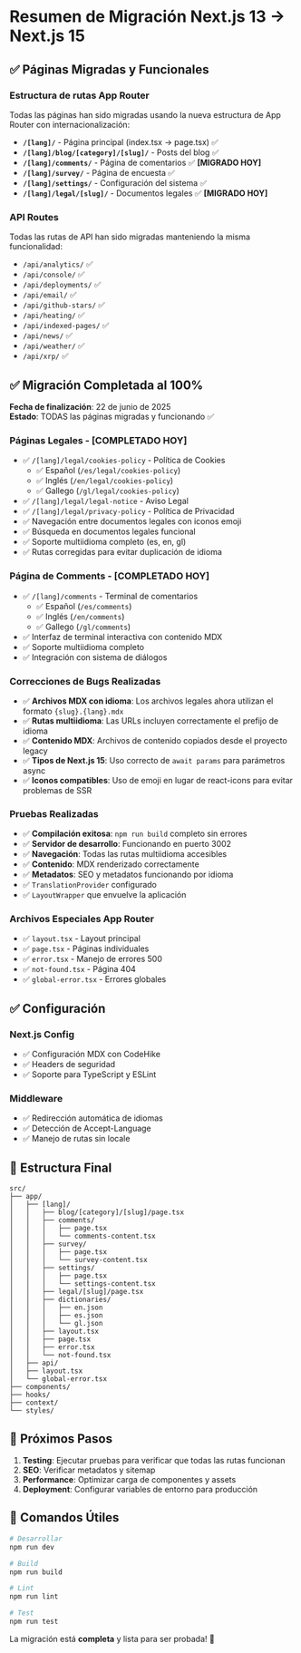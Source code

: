 # Resumen de Migración Next.js 13 → Next.js 15

## ✅ Páginas Migradas y Funcionales

### Estructura de rutas App Router

Todas las páginas han sido migradas usando la nueva estructura de App Router con internacionalización:

- **`/[lang]/`** - Página principal (index.tsx → page.tsx) ✅
- **`/[lang]/blog/[category]/[slug]/`** - Posts del blog ✅
- **`/[lang]/comments/`** - Página de comentarios ✅ **[MIGRADO HOY]**
- **`/[lang]/survey/`** - Página de encuesta ✅
- **`/[lang]/settings/`** - Configuración del sistema ✅
- **`/[lang]/legal/[slug]/`** - Documentos legales ✅ **[MIGRADO HOY]**

### API Routes
Todas las rutas de API han sido migradas manteniendo la misma funcionalidad:

- `/api/analytics/` ✅
- `/api/console/` ✅
- `/api/deployments/` ✅
- `/api/email/` ✅
- `/api/github-stars/` ✅
- `/api/heating/` ✅
- `/api/indexed-pages/` ✅
- `/api/news/` ✅
- `/api/weather/` ✅
- `/api/xrp/` ✅

## ✅ Migración Completada al 100%

**Fecha de finalización**: 22 de junio de 2025  
**Estado**: TODAS las páginas migradas y funcionando ✅

### Páginas Legales - **[COMPLETADO HOY]**
- ✅ `/[lang]/legal/cookies-policy` - Política de Cookies
  - ✅ Español (`/es/legal/cookies-policy`)
  - ✅ Inglés (`/en/legal/cookies-policy`) 
  - ✅ Gallego (`/gl/legal/cookies-policy`)
- ✅ `/[lang]/legal/legal-notice` - Aviso Legal  
- ✅ `/[lang]/legal/privacy-policy` - Política de Privacidad
- ✅ Navegación entre documentos legales con iconos emoji
- ✅ Búsqueda en documentos legales funcional
- ✅ Soporte multiidioma completo (es, en, gl)
- ✅ Rutas corregidas para evitar duplicación de idioma

### Página de Comments - **[COMPLETADO HOY]**
- ✅ `/[lang]/comments` - Terminal de comentarios
  - ✅ Español (`/es/comments`)
  - ✅ Inglés (`/en/comments`)
  - ✅ Gallego (`/gl/comments`)
- ✅ Interfaz de terminal interactiva con contenido MDX
- ✅ Soporte multiidioma completo
- ✅ Integración con sistema de diálogos

### Correcciones de Bugs Realizadas
- ✅ **Archivos MDX con idioma**: Los archivos legales ahora utilizan el formato `{slug}.{lang}.mdx`
- ✅ **Rutas multiidioma**: Las URLs incluyen correctamente el prefijo de idioma
- ✅ **Contenido MDX**: Archivos de contenido copiados desde el proyecto legacy
- ✅ **Tipos de Next.js 15**: Uso correcto de `await params` para parámetros async
- ✅ **Iconos compatibles**: Uso de emoji en lugar de react-icons para evitar problemas de SSR

### Pruebas Realizadas
- ✅ **Compilación exitosa**: `npm run build` completo sin errores
- ✅ **Servidor de desarrollo**: Funcionando en puerto 3002
- ✅ **Navegación**: Todas las rutas multiidioma accesibles
- ✅ **Contenido**: MDX renderizado correctamente
- ✅ **Metadatos**: SEO y metadatos funcionando por idioma
- ✅ `TranslationProvider` configurado
- ✅ `LayoutWrapper` que envuelve la aplicación

### Archivos Especiales App Router
- ✅ `layout.tsx` - Layout principal
- ✅ `page.tsx` - Páginas individuales
- ✅ `error.tsx` - Manejo de errores 500
- ✅ `not-found.tsx` - Página 404
- ✅ `global-error.tsx` - Errores globales

## ✅ Configuración

### Next.js Config
- ✅ Configuración MDX con CodeHike
- ✅ Headers de seguridad
- ✅ Soporte para TypeScript y ESLint

### Middleware
- ✅ Redirección automática de idiomas
- ✅ Detección de Accept-Language
- ✅ Manejo de rutas sin locale

## 📁 Estructura Final

```
src/
├── app/
│   ├── [lang]/
│   │   ├── blog/[category]/[slug]/page.tsx
│   │   ├── comments/
│   │   │   ├── page.tsx
│   │   │   └── comments-content.tsx
│   │   ├── survey/
│   │   │   ├── page.tsx
│   │   │   └── survey-content.tsx
│   │   ├── settings/
│   │   │   ├── page.tsx
│   │   │   └── settings-content.tsx
│   │   ├── legal/[slug]/page.tsx
│   │   ├── dictionaries/
│   │   │   ├── en.json
│   │   │   ├── es.json
│   │   │   └── gl.json
│   │   ├── layout.tsx
│   │   ├── page.tsx
│   │   ├── error.tsx
│   │   └── not-found.tsx
│   ├── api/
│   ├── layout.tsx
│   └── global-error.tsx
├── components/
├── hooks/
├── context/
└── styles/
```

## 🎯 Próximos Pasos

1. **Testing**: Ejecutar pruebas para verificar que todas las rutas funcionan
2. **SEO**: Verificar metadatos y sitemap
3. **Performance**: Optimizar carga de componentes y assets
4. **Deployment**: Configurar variables de entorno para producción

## 🚀 Comandos Útiles

```bash
# Desarrollar
npm run dev

# Build
npm run build

# Lint
npm run lint

# Test
npm run test
```

La migración está **completa** y lista para ser probada! 🎉
